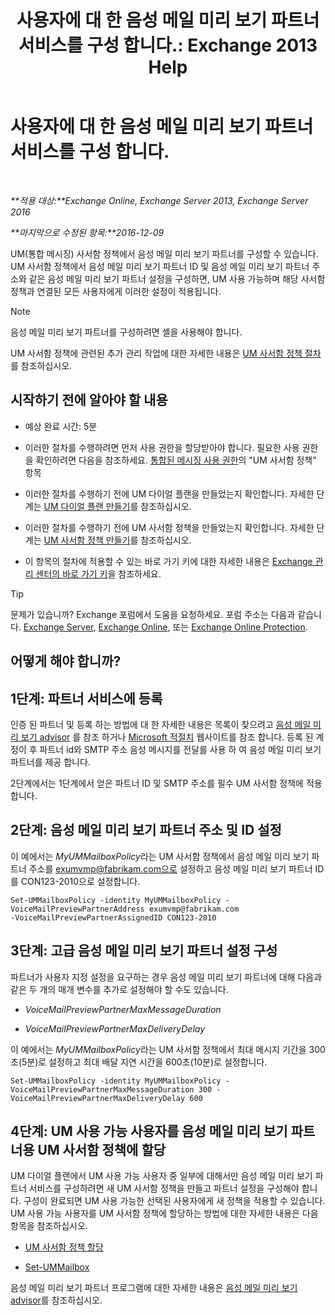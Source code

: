 ﻿---
title: '사용자에 대 한 음성 메일 미리 보기 파트너 서비스를 구성 합니다.: Exchange 2013 Help'
TOCTitle: 사용자에 대 한 음성 메일 미리 보기 파트너 서비스를 구성 합니다.
ms:assetid: 7bb914ca-5502-4e64-bae5-555034138d8a
ms:mtpsurl: https://technet.microsoft.com/ko-kr/library/Ff630920(v=EXCHG.150)
ms:contentKeyID: 51407710
ms.date: 05/22/2018
mtps_version: v=EXCHG.150
ms.translationtype: MT
---

# 사용자에 대 한 음성 메일 미리 보기 파트너 서비스를 구성 합니다.

 

_**적용 대상:**Exchange Online, Exchange Server 2013, Exchange Server 2016_

_**마지막으로 수정된 항목:**2016-12-09_

UM(통합 메시징) 사서함 정책에서 음성 메일 미리 보기 파트너를 구성할 수 있습니다. UM 사서함 정책에서 음성 메일 미리 보기 파트너 ID 및 음성 메일 미리 보기 파트너 주소와 같은 음성 메일 미리 보기 파트너 설정을 구성하면, UM 사용 가능하며 해당 사서함 정책과 연결된 모든 사용자에게 이러한 설정이 적용됩니다.


> [!NOTE]
> 음성 메일 미리 보기 파트너를 구성하려면 셸을 사용해야 합니다.



UM 사서함 정책에 관련된 추가 관리 작업에 대한 자세한 내용은 [UM 사서함 정책 절차](um-mailbox-policy-procedures-exchange-2013-help.md)를 참조하십시오.

## 시작하기 전에 알아야 할 내용

  - 예상 완료 시간: 5분

  - 이러한 절차를 수행하려면 먼저 사용 권한을 할당받아야 합니다. 필요한 사용 권한을 확인하려면 다음을 참조하세요. [통합된 메시징 사용 권한](unified-messaging-permissions-exchange-2013-help.md)의 "UM 사서함 정책" 항목

  - 이러한 절차를 수행하기 전에 UM 다이얼 플랜을 만들었는지 확인합니다. 자세한 단계는 [UM 다이얼 플랜 만들기](create-a-um-dial-plan-exchange-2013-help.md)를 참조하십시오.

  - 이러한 절차를 수행하기 전에 UM 사서함 정책을 만들었는지 확인합니다. 자세한 단계는 [UM 사서함 정책 만들기](create-a-um-mailbox-policy-exchange-2013-help.md)를 참조하십시오.

  - 이 항목의 절차에 적용할 수 있는 바로 가기 키에 대한 자세한 내용은 [Exchange 관리 센터의 바로 가기 키](keyboard-shortcuts-in-the-exchange-admin-center-exchange-online-protection-help.md)을 참조하세요.


> [!TIP]
> 문제가 있습니까? Exchange 포럼에서 도움을 요청하세요. 포럼 주소는 다음과 같습니다. <A href="https://go.microsoft.com/fwlink/p/?linkid=60612">Exchange Server</A>, <A href="https://go.microsoft.com/fwlink/p/?linkid=267542">Exchange Online</A>, 또는 <A href="https://go.microsoft.com/fwlink/p/?linkid=285351">Exchange Online Protection</A>.



## 어떻게 해야 합니까?

## 1단계: 파트너 서비스에 등록

인증 된 파트너 및 등록 하는 방법에 대 한 자세한 내용은 목록이 찾으려고 [음성 메일 미리 보기 advisor](voice-mail-preview-advisor-exchange-2013-help.md) 를 참조 하거나 [Microsoft 적절치](https://go.microsoft.com/fwlink/p/?linkid=281966) 웹사이트를 참조 합니다. 등록 된 계정이 후 파트너 id와 SMTP 주소 음성 메시지를 전달를 사용 하 여 음성 메일 미리 보기 파트너를 제공 합니다.

2단계에서는 1단계에서 얻은 파트너 ID 및 SMTP 주소를 필수 UM 사서함 정책에 적용합니다.

## 2단계: 음성 메일 미리 보기 파트너 주소 및 ID 설정

이 예에서는 *MyUMMailboxPolicy*라는 UM 사서함 정책에서 음성 메일 미리 보기 파트너 주소를 exumvmp@fabrikam.com으로 설정하고 음성 메일 미리 보기 파트너 ID를 CON123-2010으로 설정합니다.

    Set-UMMailboxPolicy -identity MyUMMailboxPolicy -VoiceMailPreviewPartnerAddress exumvmp@fabrikam.com
    -VoiceMailPreviewPartnerAssignedID CON123-2010

## 3단계: 고급 음성 메일 미리 보기 파트너 설정 구성

파트너가 사용자 지정 설정을 요구하는 경우 음성 메일 미리 보기 파트너에 대해 다음과 같은 두 개의 매개 변수를 추가로 설정해야 할 수도 있습니다.

  - *VoiceMailPreviewPartnerMaxMessageDuration*

  - *VoiceMailPreviewPartnerMaxDeliveryDelay*

이 예에서는 *MyUMMailboxPolicy*라는 UM 사서함 정책에서 최대 메시지 기간을 300초(5분)로 설정하고 최대 배달 지연 시간을 600초(10분)로 설정합니다.

    Set-UMMailboxPolicy -identity MyUMMailboxPolicy -VoiceMailPreviewPartnerMaxMessageDuration 300 -VoiceMailPreviewPartnerMaxDeliveryDelay 600

## 4단계: UM 사용 가능 사용자를 음성 메일 미리 보기 파트너용 UM 사서함 정책에 할당

UM 다이얼 플랜에서 UM 사용 가능 사용자 중 일부에 대해서만 음성 메일 미리 보기 파트너 서비스를 구성하려면 새 UM 사서함 정책을 만들고 파트너 설정을 구성해야 합니다. 구성이 완료되면 UM 사용 가능한 선택된 사용자에게 새 정책을 적용할 수 있습니다. UM 사용 가능 사용자를 UM 사서함 정책에 할당하는 방법에 대한 자세한 내용은 다음 항목을 참조하십시오.

  - [UM 사서함 정책 할당](assign-a-um-mailbox-policy-exchange-2013-help.md)

  - [Set-UMMailbox](https://technet.microsoft.com/ko-kr/library/bb124893\(v=exchg.150\))

음성 메일 미리 보기 파트너 프로그램에 대한 자세한 내용은 [음성 메일 미리 보기 advisor](voice-mail-preview-advisor-exchange-2013-help.md)를 참조하십시오.

